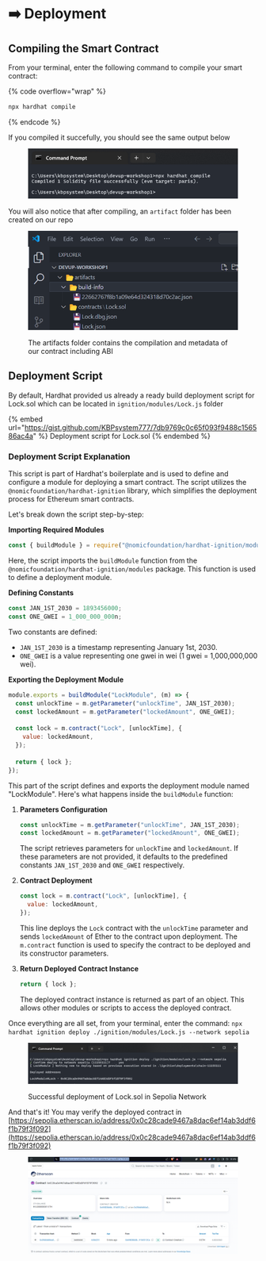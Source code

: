 # ➡️ Deployment

## Compiling the Smart Contract



From your terminal, enter the following command to compile your smart contract:

{% code overflow="wrap" %}
```bash
npx hardhat compile
```
{% endcode %}

If you compiled it succefully, you should see the same output below

<figure><img src=".gitbook/assets/image (12).png" alt=""><figcaption></figcaption></figure>

You will also notice that after compiling, an `artifact` folder has been created on our repo

<figure><img src=".gitbook/assets/image (13).png" alt=""><figcaption><p>The artifacts folder contains the compilation and metadata of our contract including ABI</p></figcaption></figure>

## Deployment Script

By default, Hardhat provided us already a ready build deployment script for Lock.sol which can be located in `ignition/modules/Lock.js` folder

{% embed url="https://gist.github.com/KBPsystem777/7db9769c0c65f093f9488c156586ac4a" %}
Deployment script for Lock.sol
{% endembed %}

### Deployment Script Explanation

This script is part of Hardhat's boilerplate and is used to define and configure a module for deploying a smart contract. The script utilizes the `@nomicfoundation/hardhat-ignition` library, which simplifies the deployment process for Ethereum smart contracts.

Let's break down the script step-by-step:

**Importing Required Modules**

```javascript
const { buildModule } = require("@nomicfoundation/hardhat-ignition/modules");
```

Here, the script imports the `buildModule` function from the `@nomicfoundation/hardhat-ignition/modules` package. This function is used to define a deployment module.

**Defining Constants**

```javascript
const JAN_1ST_2030 = 1893456000;
const ONE_GWEI = 1_000_000_000n;
```

Two constants are defined:

* `JAN_1ST_2030` is a timestamp representing January 1st, 2030.
* `ONE_GWEI` is a value representing one gwei in wei (1 gwei = 1,000,000,000 wei).

**Exporting the Deployment Module**

```javascript
module.exports = buildModule("LockModule", (m) => {
  const unlockTime = m.getParameter("unlockTime", JAN_1ST_2030);
  const lockedAmount = m.getParameter("lockedAmount", ONE_GWEI);

  const lock = m.contract("Lock", [unlockTime], {
    value: lockedAmount,
  });

  return { lock };
});
```

This part of the script defines and exports the deployment module named "LockModule". Here's what happens inside the `buildModule` function:

1.  **Parameters Configuration**

    ```javascript
    const unlockTime = m.getParameter("unlockTime", JAN_1ST_2030);
    const lockedAmount = m.getParameter("lockedAmount", ONE_GWEI);
    ```

    The script retrieves parameters for `unlockTime` and `lockedAmount`. If these parameters are not provided, it defaults to the predefined constants `JAN_1ST_2030` and `ONE_GWEI` respectively.
2.  **Contract Deployment**

    ```javascript
    const lock = m.contract("Lock", [unlockTime], {
      value: lockedAmount,
    });
    ```

    This line deploys the `Lock` contract with the `unlockTime` parameter and sends `lockedAmount` of Ether to the contract upon deployment. The `m.contract` function is used to specify the contract to be deployed and its constructor parameters.
3.  **Return Deployed Contract Instance**

    ```javascript
    return { lock };
    ```

    The deployed contract instance is returned as part of an object. This allows other modules or scripts to access the deployed contract.

Once everything are all set, from your terminal, enter the command: `npx hardhat ignition deploy ./ignition/modules/Lock.js --network sepolia`

<figure><img src=".gitbook/assets/image (14).png" alt=""><figcaption><p>Successful deployment of Lock.sol in Sepolia Network</p></figcaption></figure>

And that's it! You may verify the deployed contract in [https://sepolia.etherscan.io/address/0x0c28cade9467a8dac6ef14ab3ddf6f1b79f3f092](https://sepolia.etherscan.io/address/0x0c28cade9467a8dac6ef14ab3ddf6f1b79f3f092)

<figure><img src=".gitbook/assets/image (15).png" alt=""><figcaption></figcaption></figure>
